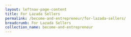 ```yaml
---
layout: leftnav-page-content
title: For Lazada Sellers
permalink: /become-and-entrepreneur/for-lazada-sellers/
breadcrumb: For Lazada Sellers
collection_name: become-and-entrepreneur
---
```

